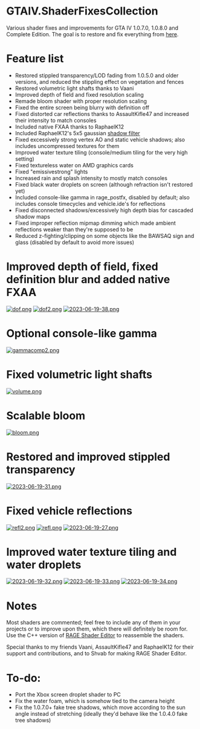 # GTAIV.ShaderFixesCollection
Various shader fixes and improvements for GTA IV 1.0.7.0, 1.0.8.0 and Complete Edition. The goal is to restore and fix everything from [here](https://libertycity-ru.translate.goog/gta-4/articles/4346-gta-iv-complete-edition-xbox-protiv-pc.html?_x_tr_sl=ru&amp;_x_tr_tl=en&amp;_x_tr_hl=pt-BR).

# Feature list
- Restored stippled transparency/LOD fading from 1.0.5.0 and older versions, and reduced the stippling effect on vegetation and fences
- Restored volumetric light shafts thanks to Vaani
- Improved depth of field and fixed resolution scaling
- Remade bloom shader with proper resolution scaling
- Fixed the entire screen being blurry with definition off
- Fixed distorted car reflections thanks to AssaultKifle47 and increased their intensity to match consoles
- Included native FXAA thanks to RaphaelK12
- Included RaphaelK12's 5x5 gaussian [shadow filter](https://github.com/RaphaelK12/GTA4-Improved-Soft-Shadows)
- Fixed excessively strong vertex AO and static vehicle shadows; also includes uncompressed textures for them
- Improved water texture tiling (console/medium tiling for the very high setting)
- Fixed textureless water on AMD graphics cards
- Fixed "emissivestrong" lights
- Increased rain and splash intensity to mostly match consoles
- Fixed black water droplets on screen (although refraction isn't restored yet)
- Included console-like gamma in rage_postfx, disabled by default; also includes console timecycles and vehicle.ide's for reflections
- Fixed disconnected shadows/excessively high depth bias for cascaded shadow maps
- Fixed improper reflection mipmap dimming which made ambient reflections weaker than they're supposed to be
- Reduced z-fighting/clipping on some objects like the BAWSAQ sign and glass (disabled by default to avoid more issues)

# Improved depth of field, fixed definition blur and added native FXAA
[![dof.png](https://i.postimg.cc/L4kcRwfp/dof.png)](https://postimg.cc/jC5g48Zg)
[![dof2.png](https://i.postimg.cc/KvZdYfrg/dof2.png)](https://postimg.cc/MXFsPyLW)
[![2023-06-19-38.png](https://i.postimg.cc/h4Vmpbmv/2023-06-19-38.png)](https://postimg.cc/3WJWwGnQ)
# Optional console-like gamma
[![gammacomp2.png](https://i.postimg.cc/qRQ494FR/gammacomp2.png)](https://postimg.cc/ZB9GNt4t)
# Fixed volumetric light shafts
[![volume.png](https://i.postimg.cc/wBLBbKHy/volume.png)](https://postimg.cc/Lq4RnbJ2)
# Scalable bloom
[![bloom.png](https://i.postimg.cc/pTBLRDmP/bloom.png)](https://postimg.cc/8JjSbfdY)
# Restored and improved stippled transparency
[![2023-06-19-31.png](https://i.postimg.cc/RVCWd1d7/2023-06-19-31.png)](https://postimg.cc/c6j14nVC)
# Fixed vehicle reflections
[![refl2.png](https://i.postimg.cc/1RYpg5Dc/refl2.png)](https://postimg.cc/bdkGWPCs)
[![refl.png](https://i.postimg.cc/0j3mhc9H/refl.png)](https://postimg.cc/SY6JML2W)
[![2023-06-19-27.png](https://i.postimg.cc/y8xtmNG1/2023-06-19-27.png)](https://postimg.cc/QFLfsjsw)
# Improved water texture tiling and water droplets
[![2023-06-19-32.png](https://i.postimg.cc/6pyyJ9DT/2023-06-19-32.png)](https://postimg.cc/SnbycpQp)
[![2023-06-19-33.png](https://i.postimg.cc/bJtnX1F6/2023-06-19-33.png)](https://postimg.cc/343Nm0hp)
[![2023-06-19-34.png](https://i.postimg.cc/P5SY1XwM/2023-06-19-34.png)](https://postimg.cc/jDJDbrvW)

# Notes
Most shaders are commented; feel free to include any of them in your projects or to improve upon them, which there will definitely be room for. Use the C++ version of [RAGE Shader Editor](https://gtaforums.com/topic/984675-rage-shader-editor/) to reassemble the shaders.<br>

Special thanks to my friends Vaani, AssaultKifle47 and RaphaelK12 for their support and contributions, and to Shvab for making RAGE Shader Editor.

# To-do:
- Port the Xbox screen droplet shader to PC
- Fix the water foam, which is somehow tied to the camera height
- Fix the 1.0.7.0+ fake tree shadows, which move according to the sun angle instead of stretching (ideally they'd behave like the 1.0.4.0 fake tree shadows)
